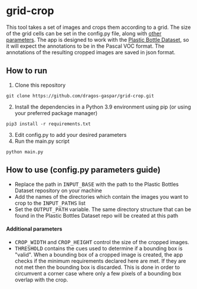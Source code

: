# grid-crop
This tool takes a set of images and crops them according to a grid. The size of the grid cells can be set in the config.py file, along with [other parameters](https://github.com/dragos-gaspar/grid-crop#how-to-use-configpy-parameters-guide).
The app is designed to work with the [Plastic Bottle Dataset](https://github.com/m0-n/Plastic-Bottles-Dataset), so it will expect the annotations to be in the Pascal VOC format. The annotations of the resulting cropped images are saved in json format.

## How to run
1. Clone this repository
```
git clone https://github.com/dragos-gaspar/grid-crop.git
```
2. Install the dependencies in a Python 3.9 environment using pip (or using your preferred package manager)
```
pip3 install -r requirements.txt
```
3. Edit config.py to add your desired parameters
4. Run the main.py script
```
python main.py
```
## How to use (config.py parameters guide)
- Replace the path in <samp>INPUT_BASE</samp> with the path to the Plastic Bottles Dataset repository on your machine
- Add the names of the directories which contain the images you want to crop to the <samp>INPUT_PATHS</samp> list
- Set the <samp>OUTPUT_PATH</samp> variable. The same directory structure that can be found in the Plastic Bottles Dataset repo will be created at this path
#### Additional parameters
- <samp>CROP_WIDTH</samp> and <samp>CROP_HEIGHT</samp> control the size of the cropped images.
- <samp>THRESHOLD</samp> contains the cues used to determine if a bounding box is "valid". When a bounding box of a cropped image is created, the app checks if
the minimum requirements declared here are met. If they are not met then the bounding box is discarded. This is done in order to circumvent a corner case where only a few pixels of a bounding box overlap with the crop.
